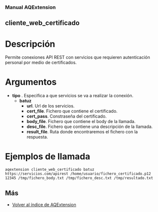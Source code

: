 ### Manual AQExtension

## cliente_web_certificado

# Descripción
Permite conexiones API REST con servicios que requieren autenticación personal por medio de certificados.

# Argumentos
- **tipo** . Especifica a que servicios se va a realizar la conexión.
    - **batuz**
        - **url**. Url de los servicios.
        - **cert_file**. Fichero que contiene el certificado.
        - **cert_pass**. Constraseña del certificado.
        - **body_file**. Fichero que contiene el body de la llamada.
        - **desc_file**. Fichero que contiene una descripción de la llamada.
        - **result_file**. Ruta donde encontraremos el fichero con la respuesta.



# Ejemplos de llamada
```
aqextension cliente_web_certificado batuz https://servicios.com/apirest /home/usuario/fichero_certificado.p12 12345 /tmp/fichero_body.txt /tmp/fichero_desc.txt /tmp/resultado.txt
```

## Más

- [Volver al índice de AQExtension](./index.md)